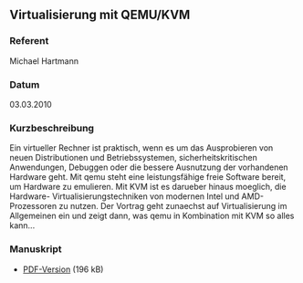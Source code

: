 ## Virtualisierung mit QEMU/KVM


### Referent
Michael Hartmann

### Datum
03.03.2010

### Kurzbeschreibung
Ein virtueller Rechner ist praktisch, wenn es um das Ausprobieren von neuen
Distributionen und Betriebssystemen, sicherheitskritischen Anwendungen,
Debuggen oder die bessere Ausnutzung der vorhandenen Hardware geht.  Mit qemu
steht eine leistungsfähige freie Software bereit, um Hardware zu emulieren. Mit
KVM ist es darueber hinaus moeglich, die Hardware- Virtualisierungstechniken
von modernen Intel und AMD-Prozessoren zu nutzen.  Der Vortrag geht zunaechst
auf Virtualisierung im Allgemeinen ein und zeigt dann, was qemu in Kombination
mit KVM so alles kann...

### Manuskript

* [PDF-Version](/download/Vortraege/qemu_kvm.pdf) (196 kB)
